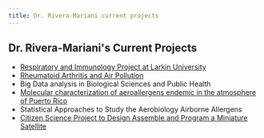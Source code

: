 ```yaml
---
title: Dr. Rivera-Mariani current projects
---
```


## Dr. Rivera-Mariani's Current Projects 

- [Respiratory and Immunology Project at Larkin University](https://friveramariani.github.io/RIPL_Effect/) 
- [Rheumatoid Arthritis and Air Pollution](https://friveramariani.github.io/RA_RD/)
- Big Data analysis in Biological Sciences and Public Health
- [Molecular characterization of aeroallergens endemic in the atmosphere of Puerto Rico](https://www.researchgate.net/project/Airborne-fungal-allergens-and-their-role-in-the-incidences-of-chronic-respiratory-diseases)
- Statistical Approaches to Study the Aerobiology Airborne Allergens 
- [Citizen Science Project to Design Assemble and Program a Miniature Satellite](http://projects.friveram.com/PRCubeStars/)